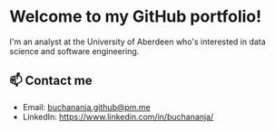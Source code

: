 # Welcome to my GitHub portfolio!

I'm an analyst at the University of Aberdeen who's interested in data science and software engineering.

## 📫 Contact me
- Email: buchananja.github@pm.me
- LinkedIn: https://www.linkedin.com/in/buchananja/
